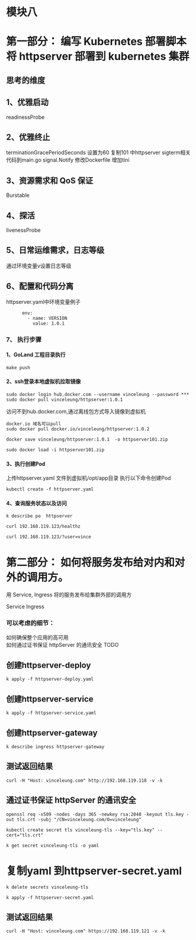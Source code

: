 

# 模块八

# 第一部分： 编写 Kubernetes 部署脚本将 httpserver 部署到 kubernetes 集群

## 思考的维度

## 1、优雅启动
readinessProbe
## 2、优雅终止
terminationGracePeriodSeconds 设置为60
复制101 中httpserver sigterm相关代码到main.go
signal.Notify 
修改Dockerfile 增加tini

## 3、资源需求和 QoS 保证
Burstable 
## 4、探活
livenessProbe
## 5、日常运维需求，日志等级
通过环境变量v设置日志等级

## 6、配置和代码分离
httpserver.yaml中环境变量例子
```
      env:
        - name: VERSION
          value: 1.0.1
```
### 7、 执行步骤
#### 1、GoLand 工程目录执行
```
make push
```
#### 2、ssh登录本地虚拟机拉取镜像
```
sudo docker login hub.docker.com --username vinceleung --password ***
sudo docker pull vinceleung/httpserver:1.0.1
```
访问不到hub.docker.com,通过离线包方式导入镜像到虚拟机
```
docker.io 域名可以pull
sudo docker pull docker.io/vinceleung/httpserver:1.0.2
 ```

```
docker save vinceleung/httpserver:1.0.1  -o httpserver101.zip

sudo docker load -i httpserver101.zip
```
#### 3、执行创建Pod
上传httpserver.yaml 文件到虚拟机/opt/app目录
执行以下命令创建Pod
```
kubectl create -f httpserver.yaml
```

#### 4、查询服务状态以及访问
```
k describe po  httpserver

curl 192.168.119.123/healthz

curl 192.168.119.123/?user=vince

```

# 第二部分： 如何将服务发布给对内和对外的调用方。
用 Service, Ingress 将的服务发布给集群外部的调用方

Service
Ingress

### 可以考虑的细节：
如何确保整个应用的高可用 </br>
如何通过证书保证 httpServer 的通讯安全 TODO

## 创建httpserver-deploy
```
k apply -f httpserver-deploy.yaml
```

## 创建httpserver-service
```
k apply -f httpserver-service.yaml
```

## 创建httpserver-gateway
```
k describe ingress httpserver-gateway
```

## 测试返回结果
```
curl -H "Host: vinceleung.com" http://192.168.119.118 -v -k
```

## 通过证书保证 httpServer 的通讯安全
```
openssl req -x509 -nodes -days 365 -newkey rsa:2048 -keyout tls.key -out tls.crt -subj "/CN=vinceleung.com/O=vinceleung"

kubectl create secret tls vinceleung-tls --key="tls.key" --cert="tls.crt"

k get secret vinceleung-tls -o yaml
```

# 复制yaml 到httpserver-secret.yaml
```
k delete secrets vinceleung-tls

k apply -f httpserver-secret.yaml
```

## 测试返回结果
```
curl -H "Host: vinceleung.com" https://192.168.119.121 -v -k

```








